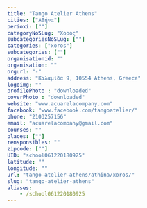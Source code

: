 ```yaml
---
title: "Tango Atelier Athens"
cities: ["Αθήνα"]
perioxi: [""]
categoryNoSLug: "Χορός"
subcategoriesNoSLug: [""]
categories: ["xoros"]
subcategories: [""]
organisationid: ""
organisation: ""
orgurl: "-"
address: "Καλαμίδα 9, 10554 Athens, Greece"
logoimg: ""
profilePhoto : "downloaded"
coverPhoto : "downloaded"
website: "www.acuarelacompany.com"
facebook: "www.facebook.com/tangoatelier/"
phone: "2103257156"
email: "acuarelacompany@gmail.com"
courses: ""
places: [""]
rensponsibles: ""
zipcode: [""]
UID: "school061220180925"
latitude: ""
longitude: ""
url: "tango-atelier-athens/athina/xoros/"
slug: "tango-atelier-athens"
aliases:
    - /school061220180925
---
```





